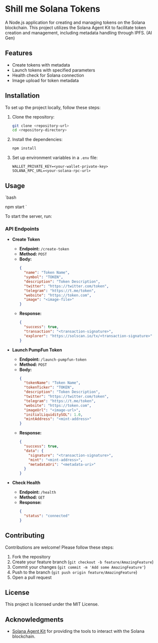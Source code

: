 # Shill me Solana Tokens 

A Node.js application for creating and managing tokens on the Solana blockchain. This project utilizes the Solana Agent Kit to facilitate token creation and management, including metadata handling through IPFS. (AI Gen)

## Features

- Create tokens with metadata
- Launch tokens with specified parameters
- Health check for Solana connection
- Image upload for token metadata

## Installation

To set up the project locally, follow these steps:

1. Clone the repository:
   ```bash
   git clone <repository-url>
   cd <repository-directory>
   ```

2. Install the dependencies:
   ```bash
   npm install
   ```

3. Set up environment variables in a `.env` file:
   ```plaintext
   WALLET_PRIVATE_KEY=<your-wallet-private-key>
   SOLANA_RPC_URL=<your-solana-rpc-url>
   ```

## Usage

`bash

npm start
`

To start the server, run:

### API Endpoints

- **Create Token**
  - **Endpoint:** `/create-token`
  - **Method:** `POST`
  - **Body:**
    ```json
    {
      "name": "Token Name",
      "symbol": "TOKEN",
      "description": "Token Description",
      "twitter": "https://twitter.com/token",
      "telegram": "https://t.me/token",
      "website": "https://token.com",
      "image": "<image-file>"
    }
    ```
  - **Response:**
    ```json
    {
      "success": true,
      "transaction": "<transaction-signature>",
      "explorer": "https://solscan.io/tx/<transaction-signature>"
    }
    ```

- **Launch PumpFun Token**
  - **Endpoint:** `/launch-pumpfun-token`
  - **Method:** `POST`
  - **Body:**
    ```json
    {
      "tokenName": "Token Name",
      "tokenTicker": "TOKEN",
      "description": "Token Description",
      "twitter": "https://twitter.com/token",
      "telegram": "https://t.me/token",
      "website": "https://token.com",
      "imageUrl": "<image-url>",
      "initialLiquiditySOL": 1.0,
      "mintAddress": "<mint-address>"
    }
    ```
  - **Response:**
    ```json
    {
      "success": true,
      "data": {
        "signature": "<transaction-signature>",
        "mint": "<mint-address>",
        "metadataUri": "<metadata-uri>"
      }
    }
    ```

- **Check Health**
  - **Endpoint:** `/health`
  - **Method:** `GET`
  - **Response:**
    ```json
    {
      "status": "connected"
    }
    ```

## Contributing

Contributions are welcome! Please follow these steps:

1. Fork the repository
2. Create your feature branch (`git checkout -b feature/AmazingFeature`)
3. Commit your changes (`git commit -m 'Add some AmazingFeature'`)
4. Push to the branch (`git push origin feature/AmazingFeature`)
5. Open a pull request

## License

This project is licensed under the MIT License.

## Acknowledgments

- [Solana Agent Kit](https://github.com/sendaifun/solana-agent-kit) for providing the tools to interact with the Solana blockchain.
